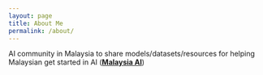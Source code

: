 ```yaml
---
layout: page
title: About Me
permalink: /about/
---
```


AI community in Malaysia to share models/datasets/resources for helping Malaysian get started in AI (**[Malaysia AI](https://github.com/malaysia-ai/)**) 
